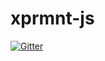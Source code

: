 # xprmnt-js

[![Gitter](https://badges.gitter.im/Join%20Chat.svg)](https://gitter.im/nssmmn/xprmnt-js?utm_source=badge&utm_medium=badge&utm_campaign=pr-badge&utm_content=badge)